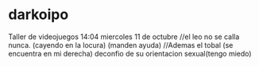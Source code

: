 # darkoipo
Taller de videojuegos
14:04 miercoles 11 de octubre //el leo no se calla nunca. (cayendo en la locura) (manden ayuda) //Ademas el tobal (se encuentra en mi derecha) deconfio de su orientacion sexual(tengo miedo)

